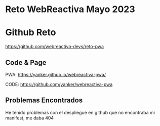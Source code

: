# Reto WebReactiva Mayo 2023

# Github Reto

https://github.com/webreactiva-devs/reto-pwa

## Code & Page

PWA: https://yanker.github.io/webreactiva-pwa/

CODE: https://github.com/yanker/webreactiva-pwa

## Problemas Encontrados

He tenido problemas con el despliegue en github que no encontraba mi manifest, me daba 404
